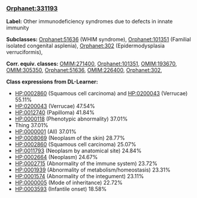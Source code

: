 
### [Orphanet:331193](http://www.orpha.net/ORDO/Orphanet_331193)
**Label:** Other immunodeficiency syndromes due to defects in innate immunity

**Subclasses:** [Orphanet:51636](http://www.orpha.net/ORDO/Orphanet_51636) (WHIM syndrome), [Orphanet:101351](http://www.orpha.net/ORDO/Orphanet_101351) (Familial isolated congenital asplenia), [Orphanet:302](http://www.orpha.net/ORDO/Orphanet_302) (Epidermodysplasia verruciformis), 

**Corr. equiv. classes:** [OMIM:271400](http://purl.obolibrary.org/obo/OMIM_271400), [Orphanet:101351](http://www.orpha.net/ORDO/Orphanet_101351), [OMIM:193670](http://purl.obolibrary.org/obo/OMIM_193670), [OMIM:305350](http://purl.obolibrary.org/obo/OMIM_305350), [Orphanet:51636](http://www.orpha.net/ORDO/Orphanet_51636), [OMIM:226400](http://purl.obolibrary.org/obo/OMIM_226400), [Orphanet:302](http://www.orpha.net/ORDO/Orphanet_302), 

**Class expressions from DL-Learner:**

- [HP:0002860](http://purl.obolibrary.org/obo/HP_0002860) (Squamous cell carcinoma) and [HP:0200043](http://purl.obolibrary.org/obo/HP_0200043) (Verrucae) 55.11%
- [HP:0200043](http://purl.obolibrary.org/obo/HP_0200043) (Verrucae) 47.54%
- [HP:0012740](http://purl.obolibrary.org/obo/HP_0012740) (Papilloma) 41.84%
- [HP:0000118](http://purl.obolibrary.org/obo/HP_0000118) (Phenotypic abnormality) 37.01%
- Thing 37.01%
- [HP:0000001](http://purl.obolibrary.org/obo/HP_0000001) (All) 37.01%
- [HP:0008069](http://purl.obolibrary.org/obo/HP_0008069) (Neoplasm of the skin) 28.77%
- [HP:0002860](http://purl.obolibrary.org/obo/HP_0002860) (Squamous cell carcinoma) 25.07%
- [HP:0011793](http://purl.obolibrary.org/obo/HP_0011793) (Neoplasm by anatomical site) 24.84%
- [HP:0002664](http://purl.obolibrary.org/obo/HP_0002664) (Neoplasm) 24.67%
- [HP:0002715](http://purl.obolibrary.org/obo/HP_0002715) (Abnormality of the immune system) 23.72%
- [HP:0001939](http://purl.obolibrary.org/obo/HP_0001939) (Abnormality of metabolism/homeostasis) 23.31%
- [HP:0001574](http://purl.obolibrary.org/obo/HP_0001574) (Abnormality of the integument) 23.11%
- [HP:0000005](http://purl.obolibrary.org/obo/HP_0000005) (Mode of inheritance) 22.72%
- [HP:0003593](http://purl.obolibrary.org/obo/HP_0003593) (Infantile onset) 18.58%


